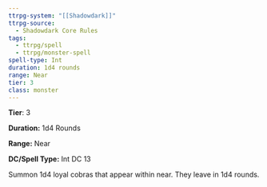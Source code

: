 ```yaml
---
ttrpg-system: "[[Shadowdark]]"
ttrpg-source:
  - Shadowdark Core Rules
tags:
  - ttrpg/spell
  - ttrpg/monster-spell
spell-type: Int
duration: 1d4 rounds
range: Near
tier: 3
class: monster
---
```

**Tier**: 3

**Duration:** 1d4 Rounds

**Range:** Near

**DC/Spell Type:** Int DC 13

Summon 1d4 loyal cobras that appear within near. They leave in 1d4 rounds. 
